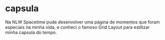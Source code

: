 # capsula
Na NLW Spacetime pude desenvolver uma página de momentos que foram especiais na minha vida, e conheci o famoso Grid Layout para estilizar minha capsula do tempo.
